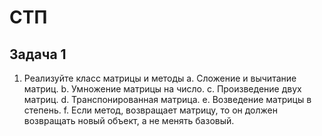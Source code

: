 # СТП
## Задача 1
1)	Реализуйте класс матрицы и методы
a.	Сложение и вычитание матриц.
b.	Умножение матрицы на число.
c.	Произведение двух матриц.
d.	Транспонированная матрица.
e.	Возведение матрицы в степень.
f.	Если метод, возвращает матрицу, то он должен возвращать новый объект, а не менять базовый.
